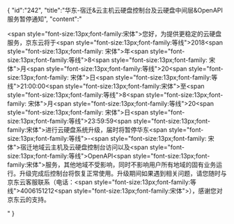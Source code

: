 {
	"id":"242",
	"title":"华东-宿迁&云主机云硬盘控制台及云硬盘中间层&OpenAPI服务暂停通知",
	"content":"<p><span style=\"font-size:13px;font-family:宋体\">您好，为提供更稳定的云硬盘服务，京东云将于</span><span style=\"font-size:13px;font-family:等线\">2018</span><span style=\"font-size:13px;font-family: 宋体\">年</span><span style=\"font-size:13px;font-family:等线\">8</span><span style=\"font-size:13px;font-family: 宋体\">月</span><span style=\"font-size:13px;font-family:等线\">20</span><span style=\"font-size:13px;font-family: 宋体\">日</span><span style=\"font-size:13px;font-family:等线\">21:00:00</span><span style=\"font-size:13px;font-family:宋体\">至</span><span style=\"font-size:13px;font-family:等线\">8</span><span style=\"font-size:13px;font-family: 宋体\">月</span><span style=\"font-size:13px;font-family:等线\">20</span><span style=\"font-size:13px;font-family: 宋体\">日</span><span style=\"font-size:13px;font-family:等线\">23:59:59</span><span style=\"font-size:13px;font-family:宋体\">进行云硬盘系统升级，届时将暂停华东</span><span style=\"font-size:13px;font-family:等线\">-</span><span style=\"font-size:13px;font-family: 宋体\">宿迁地域云主机及云硬盘控制台访问以及</span><span style=\"font-size:13px;font-family:等线\">OpenAPI</span><span style=\"font-size:13px;font-family:宋体\">服务，其他地域不受影响，同时不影响用户所有地域的固有业务运行。升级完成后控制台将恢复正常使用。升级期间如果遇到相关问题，请您随时与京东云客服联系（电话：</span><span style=\"font-size:13px;font-family:等线\">4006151212</span><span style=\"font-size:13px;font-family:宋体\">），感谢您对京东云的支持。</span></p>"
}